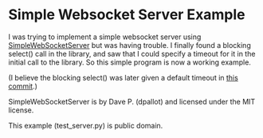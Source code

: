 # Simple Websocket Server Example

I was trying to implement a simple websocket server using [SimpleWebSocketServer](https://github.com/dpallot/simple-websocket-server) but was having trouble. I finally found a blocking select() call in the library, and saw that I could specify a timeout for it in the initial call to the library. So this simple program is now a working example.

(I believe the blocking select() was later given a default timeout in [this commit](https://github.com/dpallot/simple-websocket-server/commit/6fe4f26df303de9356a2e7fe613779edf547023d).)

SimpleWebSocketServer is by Dave P. (dpallot) and licensed under the MIT license.

This example (test_server.py) is public domain.
